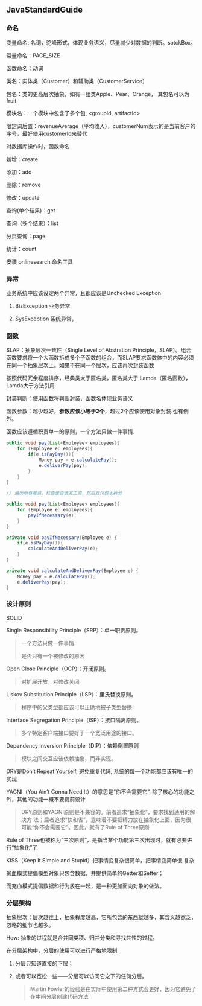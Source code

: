 ## JavaStandardGuide

### 命名

变量命名: 名词，驼峰形式，体现业务语义，尽量减少对数据的判断。sotckBox。

常量命名：PAGE_SIZE

函数命名：动词

类名：实体类（Customer）和辅助类（CustomerService）

包名：类的更高层次抽象，如有一组类Apple、Pear、Orange， 其包名可以为fruit

模块名：一个模块中包含了多个包, <groupId, artifactId>

限定词后置：revenueAverage（平均收入），customerNum表示的是当前客户的序号，最好使用customerId来替代

对数据库操作时，函数命名

新增：create

添加：add

删除：remove

修改：update

查询(单个结果)：get

查询（多个结果）：list

分页查询：page

统计：count

安装 onlinesearch 命名工具

### 异常

业务系统中应该设定两个异常，且都应该是Unchecked Exception

1. BizException 业务异常 

2. SysException 系统异常，

### 函数

SLAP：抽象层次一致性（Single Level of Abstration Principle，SLAP）。组合函数要求将一个大函数拆成多个子函数的组合，而SLAP要求函数体中的内容必须在同一个抽象层次上。如果不在同一个层次，应该再次封装函数

按照代码冗余程度排序，经典类大于匿名类，匿名类大于 Lamda（匿名函数），Lamda大于方法引用

封装判断：使用函数将判断封装，函数名体现业务语义

函数参数：越少越好，**参数应该小等于2个**，超过2个应该使用对象封装.也有例外。

函数应该遵循职责单一的原则，一个方法只做一件事情.

```java
public void pay(List<Employee> employees){
    for (Employee e: employees){
        if(e.isPayDay()){
            Money pay = e.calculatePay();
            e.deliverPay(pay);
        }
    }
}

// 遍历所有雇员，检查是否该发工资，然后支付薪水拆分

public void pay(List<Employee> employees){
    for (Employee e: employees){
        payIfNecessary(e);
    }
}

private void payIfNecessary(Employee e) {
    if(e.isPayDay()){
        calculateAndDeliverPay(e);
    }
}

private void calculateAndDeliverPay(Employee e) {
    Money pay = e.calculatePay();
    e.deliverPay(pay);
}
```

### 设计原则

SOLID

Single Responsibility Principle（SRP）：单一职责原则。

> 一个方法只做一件事情.
> 
> 是否只有一个被修改的原因

Open Close Principle（OCP）：开闭原则。

> 对扩展开放，对修改关闭

Liskov Substitution Principle（LSP）：里氏替换原则。

> 程序中的父类型都应该可以正确地被子类型替换

Interface Segregation Principle（ISP）：接口隔离原则。

> 多个特定客户端接口要好于一个宽泛用途的接口。

Dependency Inversion Principle（DIP）：依赖倒置原则

> 模块之间交互应该依赖抽象，而非实现。

DRY是Don’t Repeat Yourself, 避免重复代码, 系统的每一个功能都应该有唯一的实现

YAGNI（You Ain’t Gonna Need It）的意思是“你不会需要它”, 除了核心的功能之外，其他的功能一概不要提前设计

> DRY原则和YAGNI原则是不兼容的。前者追求“抽象化”，要求找到通用的解决方
> 法；后者追求“快和省”，意味着不要把精力放在抽象化上面，因为很可能“你不会需要它”。因此，就有了Rule of Three原则

Rule of Three也被称为“三次原则”，是指当某个功能第三次出现时，就有必要进行“抽象化”了

KISS（Keep It Simple and Stupid）把事情变复杂很简单，把事情变简单很
复杂

贫血模式提倡模型对象只包含数据，并提供简单的Getter和Setter；

而充血模式提倡数据和行为放在一起，是一种更加面向对象的做法。

### 分层架构

抽象层次：层次越往上，抽象程度越高，它所包含的东西就越多，其含义越宽泛，忽略的细节也越多。

How: 抽象的过程就是合并同类项、归并分类和寻找共性的过程。

在分层架构中，分层的使用可以进行严格地限制

1. 分层只知道直接的下层；

2. 或者可以宽松一些——分层可以访问它之下的任何分层。
   
   > Martin Fowler的经验是在实际中使用第二种方式会更好，因为它避免了在中间分层创建代码方法
